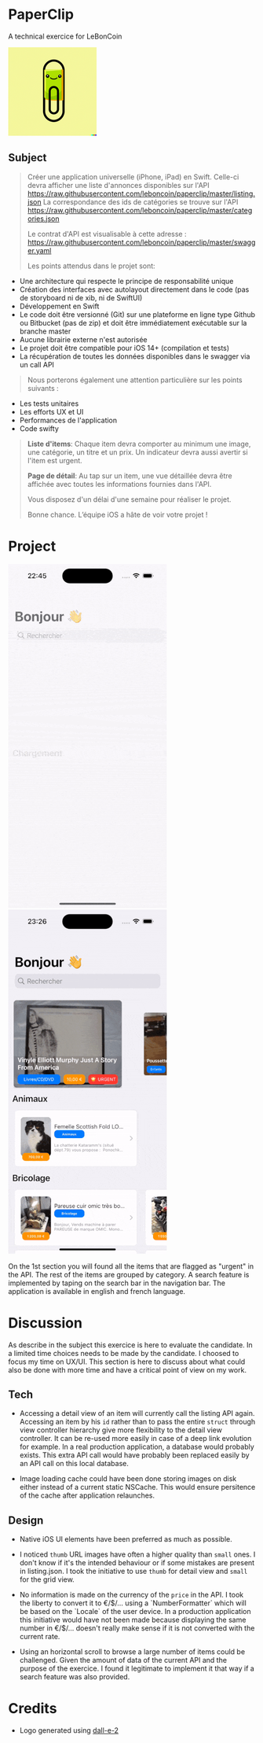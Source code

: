 # PaperClip

A technical exercice for LeBonCoin

![alt logo](Resources/logo.png)

## Subject
> Créer une application universelle (iPhone, iPad) en Swift. Celle-ci devra afficher une liste d'annonces disponibles sur l'API https://raw.githubusercontent.com/leboncoin/paperclip/master/listing.json
> La correspondance des ids de catégories se trouve sur l'API https://raw.githubusercontent.com/leboncoin/paperclip/master/categories.json
> 
> Le contrat d'API est visualisable à cette adresse : https://raw.githubusercontent.com/leboncoin/paperclip/master/swagger.yaml
> 
> Les points attendus dans le projet sont:
> 
* Une architecture qui respecte le principe de responsabilité unique
* Création des interfaces avec autolayout directement dans le code (pas de storyboard ni de xib, ni de SwiftUI)
* Développement en Swift
* Le code doit être versionné (Git) sur une plateforme en ligne type Github ou Bitbucket (pas de zip) et doit être immédiatement exécutable sur la branche master
* Aucune librairie externe n'est autorisée
* Le projet doit être compatible pour iOS 14+ (compilation et tests)
* La récupération de toutes les données disponibles dans le swagger via un call API 
> 
> Nous porterons également une attention particulière sur les points suivants :
> 
* Les tests unitaires
* Les efforts UX et UI
* Performances de l'application
* Code swifty

> **Liste d'items**:
> Chaque item devra comporter au minimum une image, une catégorie, un titre et un prix. Un indicateur devra aussi avertir si l'item est urgent.
>
> 
> **Page de détail**: 
> Au tap sur un item, une vue détaillée devra être affichée avec toutes les informations fournies dans l'API.
> 
> Vous disposez d'un délai d'une semaine pour réaliser le projet.
> 
> Bonne chance. L’équipe iOS a hâte de voir votre projet !

# Project
![alt home](Resources/PaperClip-home.gif)
![alt search](Resources/PaperClip-search.gif)

On the 1st section you will found all the items that are flagged as "urgent" in the API. The rest of the items are grouped by category. A search feature is implemented by taping on the search bar  in the navigation bar.
The application is available in english and french language.

# Discussion
As describe in the subject this exercice is here to evaluate the candidate. In a limited time choices needs to be made by the candidate. I choosed to focus my time on UX/UI. This section is here to discuss about what could also be done with more time and have a critical point of view on my work.

## Tech
- Accessing a detail view of an item will currently call the listing API again. Accessing an item by his `id` rather than to pass the entire `struct` through view controller hierarchy give more flexibility to the detail view controller. It can be re-used more easily in case of a deep link evolution for example. In a real production application, a database would probably exists. This extra API call would have probably been replaced easily by an API call on this local database.

- Image loading cache could have been done storing images on disk either instead of a current static NSCache. This would ensure persitence of the cache after application relaunches.

## Design
- Native iOS UI elements have been preferred as much as possible.

- I noticed `thumb` URL images have often a higher quality than `small` ones. I don't know if it's the intended behaviour or if some mistakes are present in listing.json. I took the initiative to use `thumb` for detail view and `small` for the grid view.

- No information is made on the currency of the `price` in the API. I took the liberty to convert it to €/$/... using a `NumberFormatter` which will be based on the `Locale` of the user device. In a production application this initiative would have not been made because displaying the same number in €/$/... doesn't really make sense if it is not converted with the current rate.

- Using an horizontal scroll to browse a large number of items could be challenged. Given the amount of data of the current API and the purpose of the exercice. I found it legitimate to implement it that way if a search feature was also provided.

# Credits
- Logo generated using [dall-e-2](https://openai.com/dall-e-2/)